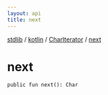```yaml
---
layout: api
title: next
---
```

[stdlib](../../index.html) / [kotlin](../index.html) / [CharIterator](index.html) / [next](next.html)

# next

```
public fun next(): Char
```

